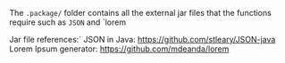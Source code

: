 The `.package/` folder contains all the external jar files that the functions require such as `JSON` and `lorem

Jar file references:`
JSON in Java: https://github.com/stleary/JSON-java
Lorem Ipsum generator: https://github.com/mdeanda/lorem

